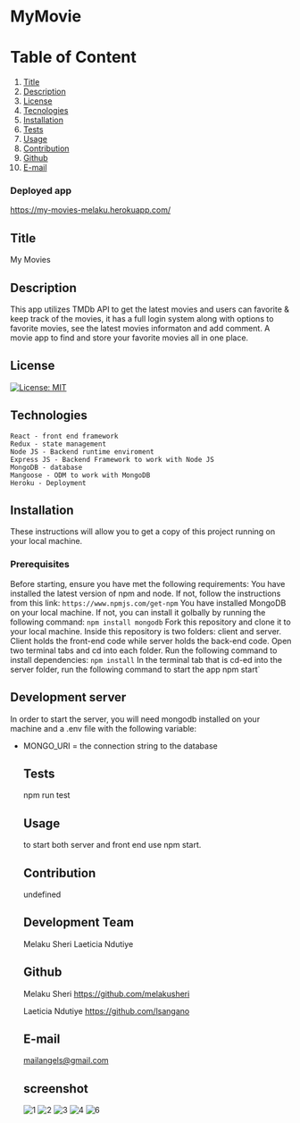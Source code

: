 # MyMovie
  
  # Table of Content
  1. [Title](#Title)
  2. [Description](#Description)
  3. [License](#License)
  4. [Tecnologies](#Technologies)
  5. [Installation](#Installation)
  6. [Tests](#Tests)
  7. [Usage](#Usage)
  8. [Contribution](#Contribution)
  9. [Github](#Github)
  10. [E-mail](#Email)  

  
  ### Deployed app
  https://my-movies-melaku.herokuapp.com/
  ## Title
  My Movies
  
  ## Description
This app utilizes TMDb API to get the latest movies and users can favorite & keep track of the movies, it has a full login system along with options to favorite movies, see the latest movies informaton and add comment. A movie app to find and store your favorite movies all in one place.
  
  ## License
  [![License: MIT](https://img.shields.io/badge/License-MIT-yellow.svg)](https://opensource.org/licenses/MIT)
  
  ## Technologies
    React - front end framework
    Redux - state management
    Node JS - Backend runtime enviroment
    Express JS - Backend Framework to work with Node JS
    MongoDB - database
    Mangoose - ODM to work with MongoDB
    Heroku - Deployment
    
## Installation
These instructions will allow you to get a copy of this project running on your local machine.
### Prerequisites
Before starting, ensure you have met the following requirements:
You have installed the latest version of npm and node. If not, follow the instructions from this link:
`https://www.npmjs.com/get-npm`
You have installed MongoDB on your local machine. If not, you can install it golbally by running the following command:
`npm install mongodb`
Fork this repository and clone it to your local machine.
Inside this repository is two folders: client and server. Client holds the front-end code while server holds the back-end code.
Open two terminal tabs and cd into each folder. Run the following command to install dependencies:
`npm install`
In the terminal tab that is cd-ed into the server folder, run the following command to start the app
npm start`

## Development server
In order to start the server, you will need mongodb installed on your machine and a .env file with the following variable:
+ MONGO_URI = the connection string to the database

  ## Tests
  npm run test
  
  ## Usage
  to start both server and front end use npm start.
  
  ## Contribution
  undefined
  
  ## Development Team
  Melaku Sheri
  Laeticia Ndutiye
  
  ## Github
  Melaku Sheri
  https://github.com/melakusheri
  
  Laeticia Ndutiye
  https://github.com/lsangano
  
  
  ## E-mail
  mailangels@gmail.com

  ## screenshot
  ![1](https://user-images.githubusercontent.com/65136237/141594116-05faed2b-cc60-4b69-83ab-5fe798bf168c.PNG)
  ![2](https://user-images.githubusercontent.com/65136237/141594123-72d9d27c-c731-49dd-92f5-6f2ad3448e1c.PNG)
  ![3](https://user-images.githubusercontent.com/65136237/141594132-b02d1d41-58cb-4ffe-9c97-16fbdb633879.PNG)
  ![4](https://user-images.githubusercontent.com/65136237/141594140-d43b0cf2-ac41-4283-864b-06625e4541ce.PNG)
  ![6](https://user-images.githubusercontent.com/65136237/141594155-a33e2bb6-ec89-4c82-9494-dd548bc236c5.PNG)

